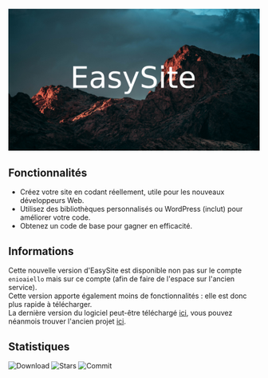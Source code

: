 ![Bannière EasySite](assets/img/image.png)
## Fonctionnalités
- Créez votre site en codant réellement, utile pour les nouveaux développeurs Web.
- Utilisez des bibliothèques personnalisés ou WordPress (inclut) pour améliorer votre code.
- Obtenez un code de base pour gagner en efficacité.
## Informations
Cette nouvelle version d'EasySite est disponible non pas sur le compte `enioaiello` mais sur ce compte (afin de faire de l'espace sur l'ancien service).\
Cette version apporte également moins de fonctionnalités : elle est donc plus rapide à télécharger.\
La dernière version du logiciel peut-être téléchargé [ici](https://github.com/thetruefrag/EasySite/releases/latest), vous pouvez néanmois trouver l'ancien projet [ici](https://enioaiello.github.io/EasySite).
## Statistiques
![Download](https://img.shields.io/github/downloads/thetruefrag/EasySite/total.svg) ![Stars](https://img.shields.io/github/stars/thetruefrag/EasySite.svg) ![Commit](https://img.shields.io/github/last-commit/thetruefrag/EasySite.svg)
